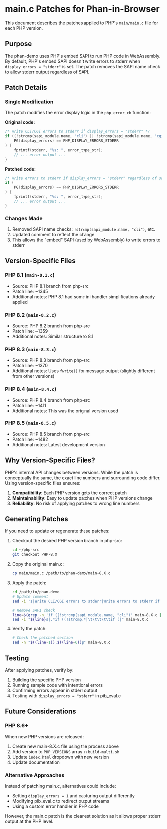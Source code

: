 # main.c Patches for Phan-in-Browser

This document describes the patches applied to PHP's `main/main.c` file for each PHP version.

## Purpose

The phan-demo uses PHP's embed SAPI to run PHP code in WebAssembly. By default, PHP's embed SAPI doesn't write errors to stderr when `display_errors = "stderr"` is set. The patch removes the SAPI name check to allow stderr output regardless of SAPI.

## Patch Details

### Single Modification

The patch modifies the error display logic in the `php_error_cb` function:

**Original code:**
```c
/* Write CLI/CGI errors to stderr if display_errors = "stderr" */
if ((!strcmp(sapi_module.name, "cli") || !strcmp(sapi_module.name, "cgi") || !strcmp(sapi_module.name, "phpdbg")) &&
    PG(display_errors) == PHP_DISPLAY_ERRORS_STDERR
) {
    fprintf(stderr, "%s: ", error_type_str);
    // ... error output ...
}
```

**Patched code:**
```c
/* Write errors to stderr if display_errors = "stderr" regardless of sapi (Phan Demo patch for "embed" sapi) */
if (
    PG(display_errors) == PHP_DISPLAY_ERRORS_STDERR
) {
    fprintf(stderr, "%s: ", error_type_str);
    // ... error output ...
}
```

### Changes Made

1. Removed SAPI name checks: `!strcmp(sapi_module.name, "cli")`, etc.
2. Updated comment to reflect the change
3. This allows the "embed" SAPI (used by WebAssembly) to write errors to stderr

## Version-Specific Files

### PHP 8.1 (`main-8.1.c`)
- Source: PHP 8.1 branch from php-src
- Patch line: ~1345
- Additional notes: PHP 8.1 had some ini handler simplifications already applied

### PHP 8.2 (`main-8.2.c`)
- Source: PHP 8.2 branch from php-src
- Patch line: ~1359
- Additional notes: Similar structure to 8.1

### PHP 8.3 (`main-8.3.c`)
- Source: PHP 8.3 branch from php-src
- Patch line: ~1370
- Additional notes: Uses `fwrite()` for message output (slightly different from other versions)

### PHP 8.4 (`main-8.4.c`)
- Source: PHP 8.4 branch from php-src
- Patch line: ~1411
- Additional notes: This was the original version used

### PHP 8.5 (`main-8.5.c`)
- Source: PHP 8.5 branch from php-src
- Patch line: ~1482
- Additional notes: Latest development version

## Why Version-Specific Files?

PHP's internal API changes between versions. While the patch is conceptually the same, the exact line numbers and surrounding code differ. Using version-specific files ensures:

1. **Compatibility**: Each PHP version gets the correct patch
2. **Maintainability**: Easy to update patches when PHP versions change
3. **Reliability**: No risk of applying patches to wrong line numbers

## Generating Patches

If you need to update or regenerate these patches:

1. Checkout the desired PHP version branch in php-src:
   ```bash
   cd ~/php-src
   git checkout PHP-8.X
   ```

2. Copy the original main.c:
   ```bash
   cp main/main.c /path/to/phan-demo/main-8.X.c
   ```

3. Apply the patch:
   ```bash
   cd /path/to/phan-demo
   # Update comment
   sed -i 's|Write CLI/CGI errors to stderr|Write errors to stderr if display_errors = "stderr" regardless of sapi (Phan Demo patch for "embed" sapi)|' main-8.X.c

   # Remove SAPI check
   line=$(grep -n 'if ((!strcmp(sapi_module.name, "cli")' main-8.X.c | cut -d: -f1)
   sed -i "${line}s|.*if ((!strcmp.*|\t\t\t\t\tif (|" main-8.X.c
   ```

4. Verify the patch:
   ```bash
   # Check the patched section
   sed -n "$((line-1)),$((line+6))p" main-8.X.c
   ```

## Testing

After applying patches, verify by:

1. Building the specific PHP version
2. Running sample code with intentional errors
3. Confirming errors appear in stderr output
4. Testing with `display_errors = "stderr"` in pib_eval.c

## Future Considerations

### PHP 8.6+
When new PHP versions are released:
1. Create new main-8.X.c file using the process above
2. Add version to `PHP_VERSIONS` array in `build-multi.sh`
3. Update `index.html` dropdown with new version
4. Update documentation

### Alternative Approaches

Instead of patching main.c, alternatives could include:
- Setting `display_errors = 1` and capturing output differently
- Modifying pib_eval.c to redirect output streams
- Using a custom error handler in PHP code

However, the main.c patch is the cleanest solution as it allows proper stderr output at the PHP level.
